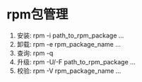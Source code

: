 # rpm包管理
1. 安装: rpm -i path_to_rpm_package ...
2. 卸载: rpm -e rpm_package_name ...
3. 查询: rpm -q 
4. 升级: rpm -U/-F path_to_rpm_package ...
5. 校验: rpm -V rpm_package_name ...


